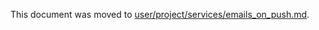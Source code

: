 This document was moved to [user/project/services/emails_on_push.md](../user/project/services/emails_on_push.md). 
